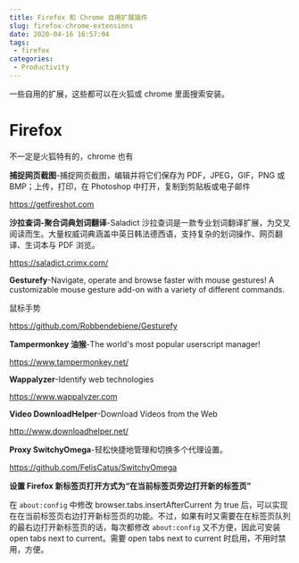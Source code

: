 ```yaml
---
title: Firefox 和 Chrome 自用扩展插件
slug: firefox-chrome-extensions
date: 2020-04-16 16:57:04
tags: 
 - firefox
categories: 
 - Productivity
---
```


一些自用的扩展，这些都可以在火狐或 chrome 里面搜索安装。

# Firefox

不一定是火狐特有的，chrome 也有

<!--more-->

**捕捉网页截图**-捕捉网页截图，编辑并将它们保存为 PDF，JPEG，GIF，PNG 或 BMP；上传，打印，在 Photoshop 中打开，复制到剪贴板或电子邮件

https://getfireshot.com

**沙拉查词-聚合词典划词翻译**-Saladict 沙拉查词是一款专业划词翻译扩展，为交叉阅读而生。大量权威词典涵盖中英日韩法德西语，支持复杂的划词操作、网页翻译、生词本与 PDF 浏览。

https://saladict.crimx.com/

**Gesturefy**-Navigate, operate and  browse faster with mouse gestures! A customizable mouse gesture add-on  with a variety of different commands.

鼠标手势

https://github.com/Robbendebiene/Gesturefy

**Tampermonkey 油猴**-The world's most popular userscript manager!

https://www.tampermonkey.net/

**Wappalyzer**-Identify web technologies

https://www.wappalyzer.com

**Video DownloadHelper**-Download Videos from the Web

http://www.downloadhelper.net/

**Proxy SwitchyOmega**-轻松快捷地管理和切换多个代理设置。

https://github.com/FelisCatus/SwitchyOmega

**设置 Firefox 新标签页打开方式为“在当前标签页旁边打开新的标签页”**

在 `about:config` 中修改 browser.tabs.insertAfterCurrent 为 true 后，可以实现在在当前标签页右边打开新标签页的功能。不过，如果有时又需要在在标签页队列的最右边打开新标签页的话，每次都修改 `about:config` 又不方便，因此可安装 open tabs next to current。需要 open tabs next to current 时启用，不用时禁用，方便。